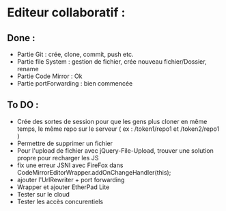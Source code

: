 Editeur collaboratif :
=============

<h2>Done :</h2>
<ul>
	<li>Partie Git : crée, clone, commit, push etc.</li>
	<li>Partie file System : gestion de fichier, crée nouveau fichier/Dossier, rename</li>
	<li>Partie Code Mirror : Ok</li>
	<li>Partie portForwarding : bien commencée</li>
</ul>

<h2>To DO :</h2>
<ul>
	<li>Crée des sortes de session pour que les gens plus cloner en même temps, le même repo sur le serveur ( ex : /token1/repo1 et /token2/repo1 )</li>
	<li>Permettre de supprimer un fichier</li>
	<li>Pour l'upload de fichier avec jQuery-File-Upload, trouver une solution propre pour recharger les JS</li>
	<li>fix une erreur JSNI avec FireFox dans CodeMirrorEditorWrapper.addOnChangeHandler(this);</li>
	<li>ajouter l'UrlRewriter + port forwarding</li>
	<li>Wrapper et ajouter EtherPad Lite</li>
	<li>Tester sur le cloud</li>
	<li>Tester les accès concurentiels</li>
</ul>
